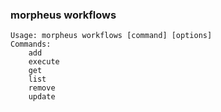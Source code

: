 ### morpheus workflows

```
Usage: morpheus workflows [command] [options]
Commands:
	add
	execute
	get
	list
	remove
	update
```
